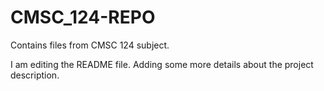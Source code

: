 # CMSC_124-REPO
Contains files from CMSC 124 subject.

I am editing the README file. Adding some more details about the project description.
